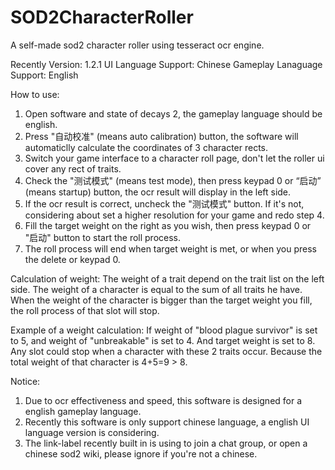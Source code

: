 # SOD2CharacterRoller
A self-made sod2 character roller using tesseract ocr engine.

Recently Version: 1.2.1
UI Language Support: Chinese
Gameplay Lanaguage Support: English

How to use:
1. Open software and state of decays 2, the gameplay language should be english.
2. Press "自动校准" (means auto calibration) button, the software will automaticlly calculate the coordinates of 3 character rects.
3. Switch your game interface to a character roll page, don't let the roller ui cover any rect of traits.
4. Check the "测试模式" (means test mode), then press keypad 0 or “启动” (means startup) button, the ocr result will display in the left side.
5. If the ocr result is correct, uncheck the "测试模式" button. If it's not, considering about set a higher resolution for your game and redo step 4.
6. Fill the target weight on the right as you wish, then press keypad 0 or "启动" button to start the roll process.
7. The roll process will end when target weight is met, or when you press the delete or keypad 0.

Calculation of weight:
  The weight of a trait depend on the trait list on the left side. 
  The weight of a character is equal to the sum of all traits he have.
  When the weight of the character is bigger than the target weight you fill, the roll process of that slot will stop.

Example of a weight calculation:
  If weight of "blood plague survivor" is set to 5, and weight of "unbreakable" is set to 4.
  And target weight is set to 8.
  Any slot could stop when a character with these 2 traits occur.
  Because the total weight of that character is 4+5=9 > 8.

Notice:
1. Due to ocr effectiveness and speed, this software is designed for a english gameplay language.
2. Recently this software is only support chinese language, a english UI language version is considering.
3. The link-label recently built in is using to join a chat group, or open a chinese sod2 wiki, please ignore if you're not a chinese.
